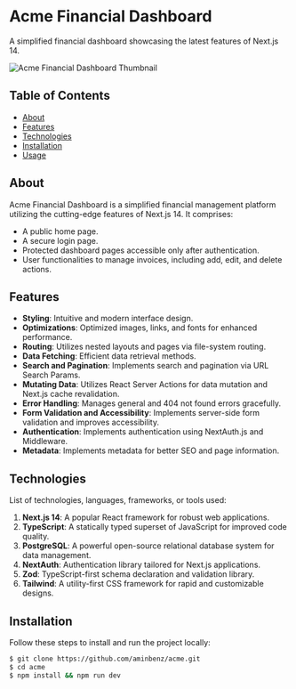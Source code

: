 # Acme Financial Dashboard

A simplified financial dashboard showcasing the latest features of Next.js 14.

![Acme Financial Dashboard Thumbnail](https://i.ibb.co/VgYR7P6/hero-desktop.png)

## Table of Contents

- [About](#about)
- [Features](#features)
- [Technologies](#technologies)
- [Installation](#installation)
- [Usage](#usage)

## About

Acme Financial Dashboard is a simplified financial management platform utilizing the cutting-edge features of Next.js 14. It comprises:

- A public home page.
- A secure login page.
- Protected dashboard pages accessible only after authentication.
- User functionalities to manage invoices, including add, edit, and delete actions.

## Features

- **Styling**: Intuitive and modern interface design.
- **Optimizations**: Optimized images, links, and fonts for enhanced performance.
- **Routing**: Utilizes nested layouts and pages via file-system routing.
- **Data Fetching**: Efficient data retrieval methods.
- **Search and Pagination**: Implements search and pagination via URL Search Params.
- **Mutating Data**: Utilizes React Server Actions for data mutation and Next.js cache revalidation.
- **Error Handling**: Manages general and 404 not found errors gracefully.
- **Form Validation and Accessibility**: Implements server-side form validation and improves accessibility.
- **Authentication**: Implements authentication using NextAuth.js and Middleware.
- **Metadata**: Implements metadata for better SEO and page information.

## Technologies

List of technologies, languages, frameworks, or tools used:

1. **Next.js 14**: A popular React framework for robust web applications.
2. **TypeScript**: A statically typed superset of JavaScript for improved code quality.
3. **PostgreSQL**: A powerful open-source relational database system for data management.
4. **NextAuth**: Authentication library tailored for Next.js applications.
5. **Zod**: TypeScript-first schema declaration and validation library.
6. **Tailwind**: A utility-first CSS framework for rapid and customizable designs.

## Installation

Follow these steps to install and run the project locally:

```bash
$ git clone https://github.com/aminbenz/acme.git
$ cd acme
$ npm install && npm run dev
```
